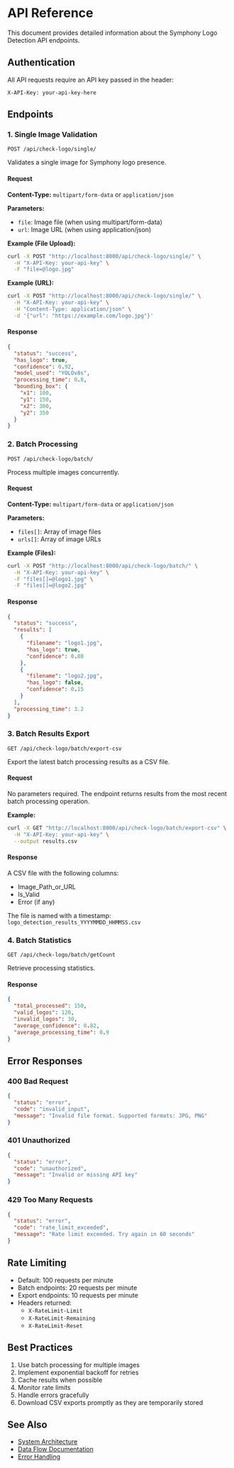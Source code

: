# API Reference

This document provides detailed information about the Symphony Logo Detection API endpoints.

## Authentication

All API requests require an API key passed in the header:
```http
X-API-Key: your-api-key-here
```

## Endpoints

### 1. Single Image Validation

```http
POST /api/check-logo/single/
```

Validates a single image for Symphony logo presence.

#### Request

**Content-Type:** `multipart/form-data` or `application/json`

**Parameters:**
- `file`: Image file (when using multipart/form-data)
- `url`: Image URL (when using application/json)

**Example (File Upload):**
```bash
curl -X POST "http://localhost:8000/api/check-logo/single/" \
  -H "X-API-Key: your-api-key" \
  -F "file=@logo.jpg"
```

**Example (URL):**
```bash
curl -X POST "http://localhost:8000/api/check-logo/single/" \
  -H "X-API-Key: your-api-key" \
  -H "Content-Type: application/json" \
  -d '{"url": "https://example.com/logo.jpg"}'
```

#### Response

```json
{
  "status": "success",
  "has_logo": true,
  "confidence": 0.92,
  "model_used": "YOLOv8s",
  "processing_time": 0.8,
  "bounding_box": {
    "x1": 100,
    "y1": 150,
    "x2": 300,
    "y2": 350
  }
}
```

### 2. Batch Processing

```http
POST /api/check-logo/batch/
```

Process multiple images concurrently.

#### Request

**Content-Type:** `multipart/form-data` or `application/json`

**Parameters:**
- `files[]`: Array of image files
- `urls[]`: Array of image URLs

**Example (Files):**
```bash
curl -X POST "http://localhost:8000/api/check-logo/batch/" \
  -H "X-API-Key: your-api-key" \
  -F "files[]=@logo1.jpg" \
  -F "files[]=@logo2.jpg"
```

#### Response

```json
{
  "status": "success",
  "results": [
    {
      "filename": "logo1.jpg",
      "has_logo": true,
      "confidence": 0.88
    },
    {
      "filename": "logo2.jpg",
      "has_logo": false,
      "confidence": 0.15
    }
  ],
  "processing_time": 3.2
}
```

### 3. Batch Results Export

```http
GET /api/check-logo/batch/export-csv
```

Export the latest batch processing results as a CSV file.

#### Request

No parameters required. The endpoint returns results from the most recent batch processing operation.

**Example:**
```bash
curl -X GET "http://localhost:8000/api/check-logo/batch/export-csv" \
  -H "X-API-Key: your-api-key" \
  --output results.csv
```

#### Response

A CSV file with the following columns:
- Image_Path_or_URL
- Is_Valid
- Error (if any)

The file is named with a timestamp: `logo_detection_results_YYYYMMDD_HHMMSS.csv`

### 4. Batch Statistics

```http
GET /api/check-logo/batch/getCount
```

Retrieve processing statistics.

#### Response

```json
{
  "total_processed": 150,
  "valid_logos": 120,
  "invalid_logos": 30,
  "average_confidence": 0.82,
  "average_processing_time": 0.9
}
```

## Error Responses

### 400 Bad Request

```json
{
  "status": "error",
  "code": "invalid_input",
  "message": "Invalid file format. Supported formats: JPG, PNG"
}
```

### 401 Unauthorized

```json
{
  "status": "error",
  "code": "unauthorized",
  "message": "Invalid or missing API key"
}
```

### 429 Too Many Requests

```json
{
  "status": "error",
  "code": "rate_limit_exceeded",
  "message": "Rate limit exceeded. Try again in 60 seconds"
}
```

## Rate Limiting

- Default: 100 requests per minute
- Batch endpoints: 20 requests per minute
- Export endpoints: 10 requests per minute
- Headers returned:
  - `X-RateLimit-Limit`
  - `X-RateLimit-Remaining`
  - `X-RateLimit-Reset`

## Best Practices

1. Use batch processing for multiple images
2. Implement exponential backoff for retries
3. Cache results when possible
4. Monitor rate limits
5. Handle errors gracefully
6. Download CSV exports promptly as they are temporarily stored

## See Also

- [System Architecture](./architecture.md)
- [Data Flow Documentation](./architecture.md#data-flow-and-storage)
- [Error Handling](./architecture.md#error-handling-and-monitoring) 